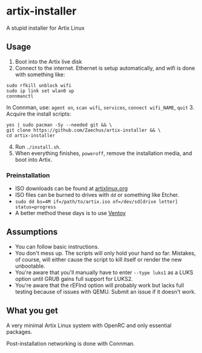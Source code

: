 # artix-installer

A stupid installer for Artix Linux

## Usage

1. Boot into the Artix live disk
2. Connect to the internet. Ethernet is setup automatically, and wifi is done with something like:
```
sudo rfkill unblock wifi
sudo ip link set wlan0 up
connmanctl
```
In Connman, use: `agent on`, `scan wifi`, `services`, `connect wifi_NAME`, `quit`
3. Acquire the install scripts:
```
yes | sudo pacman -Sy --needed git && \
git clone https://github.com/Zaechus/artix-installer && \
cd artix-installer
```
4. Run `./install.sh`.
5. When everything finishes, `poweroff`, remove the installation media, and boot into Artix.

### Preinstallation

* ISO downloads can be found at [artixlinux.org](https://artixlinux.org/download.php)
* ISO files can be burned to drives with `dd` or something like Etcher.
* `sudo dd bs=4M if=/path/to/artix.iso of=/dev/sd[drive letter] status=progress`
* A better method these days is to use [Ventoy](https://www.ventoy.net/en/index.html)

## Assumptions

* You can follow basic instructions.
* You don't mess up. The scripts will only hold your hand so far. Mistakes, of course, will either cause the script to kill itself or render the new unbootable.
* You're aware that you'll manually have to enter `--type luks1` as a LUKS option until GRUB gains full support for LUKS2.
* You're aware that the rEFInd option will probably work but lacks full testing because of issues with QEMU. Submit an issue if it doesn't work.

## What you get

A very minimal Artix Linux system with OpenRC and only essential packages.

Post-installation networking is done with Connman.

